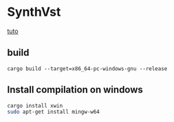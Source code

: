 # SynthVst

[tuto](https://vaporsoft.net/creating-an-audio-plugin-with-rust/)

## build

```cargo build --target=x86_64-pc-windows-gnu --release```

## Install compilation on windows

```sh
cargo install xwin
sudo apt-get install mingw-w64
```
